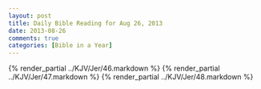 ```yaml
---
layout: post
title: Daily Bible Reading for Aug 26, 2013
date: 2013-08-26
comments: true
categories: [Bible in a Year]
---
```

{% render_partial ../KJV/Jer/46.markdown %}
{% render_partial ../KJV/Jer/47.markdown %}
{% render_partial ../KJV/Jer/48.markdown %}
